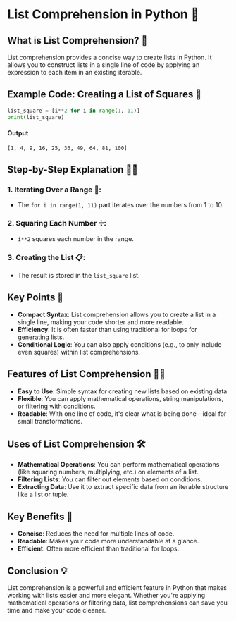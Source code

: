 # List Comprehension in Python 📝

## What is List Comprehension? 🤔
List comprehension provides a concise way to create lists in Python. It allows you to construct lists in a single line of code by applying an expression to each item in an existing iterable.

## Example Code: Creating a List of Squares 🔢
```python
list_square = [i**2 for i in range(1, 11)]
print(list_square)
```
#### Output
`[1, 4, 9, 16, 25, 36, 49, 64, 81, 100]`

## Step-by-Step Explanation 🚶‍♂️

### 1. Iterating Over a Range 🔄:
- The `for i in range(1, 11)` part iterates over the numbers from 1 to 10.

### 2. Squaring Each Number ➗:
- `i**2` squares each number in the range.

### 3. Creating the List 📋:
- The result is stored in the `list_square` list.

## Key Points 📝

- **Compact Syntax**: List comprehension allows you to create a list in a single line, making your code shorter and more readable.
- **Efficiency**: It is often faster than using traditional for loops for generating lists.
- **Conditional Logic**: You can also apply conditions (e.g., to only include even squares) within list comprehensions.

## Features of List Comprehension 🧑‍💻

- **Easy to Use**: Simple syntax for creating new lists based on existing data.
- **Flexible**: You can apply mathematical operations, string manipulations, or filtering with conditions.
- **Readable**: With one line of code, it's clear what is being done—ideal for small transformations.

## Uses of List Comprehension 🛠️

- **Mathematical Operations**: You can perform mathematical operations (like squaring numbers, multiplying, etc.) on elements of a list.
- **Filtering Lists**: You can filter out elements based on conditions.
- **Extracting Data**: Use it to extract specific data from an iterable structure like a list or tuple.

## Key Benefits 🌟

- **Concise**: Reduces the need for multiple lines of code.
- **Readable**: Makes your code more understandable at a glance.
- **Efficient**: Often more efficient than traditional for loops.

## Conclusion 💡

List comprehension is a powerful and efficient feature in Python that makes working with lists easier and more elegant. Whether you're applying mathematical operations or filtering data, list comprehensions can save you time and make your code cleaner.
